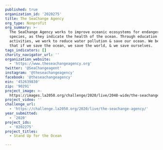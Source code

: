 ```yaml
---
published: true
organization_id: '2020275'
title: The SeaChange Agency
org_type: Nonprofit
org_summary: >-
  The SeaChange Agency works to improve oceanic ecosystems for endangered marine
  species, as they indicate the health of the ocean. Through education & cleanup
  activities, we work to reduce water pollution & save our ocean. We believe
  that if we save the ocean, we save the world, & we save ourselves.
tags_indicators: []
charity_navigator_url: ''
organization_website:
  - 'https://www.theseachangeagency.org'
twitter: '@SeaChangeagent'
instagram: '@theseachangeagency'
facebook: '@theseachangeagency'
ein: '452639830'
zip: '90291'
project_image: >-
  https://images.la2050.org/challenge/2020/live/2048-wide/the-seachange-agency.jpg
project_video: ''
challenge_url:
  - 'https://challenge.la2050.org/2020/live/the-seachange-agency/'
year_submitted:
  - '2020'
project_ids:
  - '0202275'
project_titles:
  - Stand Up for the Ocean

---
```


